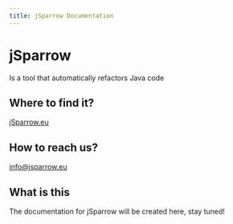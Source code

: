 ```yaml
---
title: jSparrow Documentation
---
```


# jSparrow

Is a tool that automatically refactors Java code

## Where to find it?

[jSparrow.eu](https://jsparrow.eu)

## How to reach us?

[info@jsparrow.eu](mailto:info@jsparrow.eu)

## What is this

The documentation for jSparrow will be created here, stay tuned!
